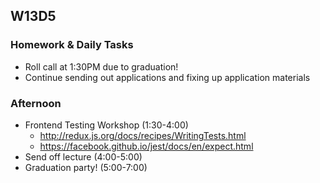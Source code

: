 ## W13D5
### Homework & Daily Tasks

* Roll call at 1:30PM due to graduation!
* Continue sending out applications and fixing up application materials

### Afternoon
* Frontend Testing Workshop (1:30-4:00)
  * http://redux.js.org/docs/recipes/WritingTests.html
  * https://facebook.github.io/jest/docs/en/expect.html
* Send off lecture (4:00-5:00)
* Graduation party! (5:00-7:00)


[Jobberwocky]: http://progress.appacademy.io/jobberwocky
[pair-boarding-index]: ../technical-skills/whiteboarding/index.md
